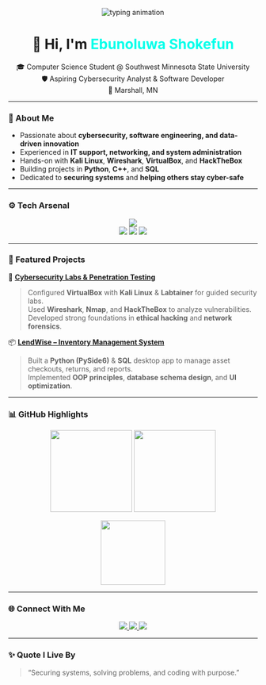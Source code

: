 <!-- 💻 Animated Terminal Intro -->
<p align="center">
  <img src="https://readme-typing-svg.herokuapp.com?font=Fira+Code&weight=600&size=22&pause=800&color=00FFEA&center=true&vCenter=true&width=500&lines=Initializing+Security+Protocols...;Loading+Ebunoluwa+Shokefun...;Access+Granted+✅;Welcome+to+my+GitHub+👨🏽‍💻" alt="typing animation"/>
</p>

<h1 align="center">👋 Hi, I'm <span style="color:#00FFEA;">Ebunoluwa Shokefun</span></h1>

<p align="center">
🎓 Computer Science Student @ Southwest Minnesota State University <br>
🛡️ Aspiring Cybersecurity Analyst & Software Developer <br>
📍 Marshall, MN
</p>

---

### 🧠 About Me
- Passionate about **cybersecurity, software engineering, and data-driven innovation**  
- Experienced in **IT support, networking, and system administration**  
- Hands-on with **Kali Linux**, **Wireshark**, **VirtualBox**, and **HackTheBox**  
- Building projects in **Python**, **C++**, and **SQL**  
- Dedicated to **securing systems** and **helping others stay cyber-safe**

---

### ⚙️ Tech Arsenal
<p align="center">
  <img src="https://skillicons.dev/icons?i=python,cpp,linux,windows,git,github,mysql,vscode,bash" />
  <br>
  <img src="https://img.shields.io/badge/Kali_Linux-Ethical_Hacking-blue?style=for-the-badge&logo=kalilinux&logoColor=white" />
  <img src="https://img.shields.io/badge/Wireshark-Network_Analysis-brightgreen?style=for-the-badge&logo=wireshark&logoColor=white" />
  <img src="https://img.shields.io/badge/VirtualBox-Virtualization-orange?style=for-the-badge&logo=virtualbox&logoColor=white" />
</p>

---

### 🧩 Featured Projects

🔐 **[Cybersecurity Labs & Penetration Testing](#)**  
> Configured **VirtualBox** with **Kali Linux** & **Labtainer** for guided security labs.  
> Used **Wireshark**, **Nmap**, and **HackTheBox** to analyze vulnerabilities.  
> Developed strong foundations in **ethical hacking** and **network forensics**.

📦 **[LendWise – Inventory Management System](#)**  
> Built a **Python (PySide6)** & **SQL** desktop app to manage asset checkouts, returns, and reports.  
> Implemented **OOP principles**, **database schema design**, and **UI optimization**.

---

### 📊 GitHub Highlights
<p align="center">
  <img src="https://github-readme-stats.vercel.app/api?username=Ebun-25&show_icons=true&theme=radical&hide_border=true" height="165" />
  <img src="https://github-readme-streak-stats.herokuapp.com/?user=Ebun-25&theme=radical&hide_border=true" height="165" />
</p>

<p align="center">
  <img src="https://github-readme-stats.vercel.app/api/top-langs/?username=Ebun-25&layout=compact&theme=radical&hide_border=true" height="130" />
</p>

---

### 🌐 Connect With Me
<p align="center">
  <a href="https://linkedin.com/in/ebunoluwa-shokefun-523320244/" target="_blank">
    <img src="https://img.shields.io/badge/LinkedIn-0A66C2?style=for-the-badge&logo=linkedin&logoColor=white" />
  </a>
  <a href="mailto:ebunabdul25@gmail.com">
    <img src="https://img.shields.io/badge/Email-ebunabdul25%40gmail.com-red?style=for-the-badge&logo=gmail&logoColor=white" />
  </a>
  <a href="https://github.com/Ebun-25">
    <img src="https://img.shields.io/badge/GitHub-171515?style=for-the-badge&logo=github&logoColor=white" />
  </a>
</p>

---

### ✨ Quote I Live By
> “Securing systems, solving problems, and coding with purpose.”
